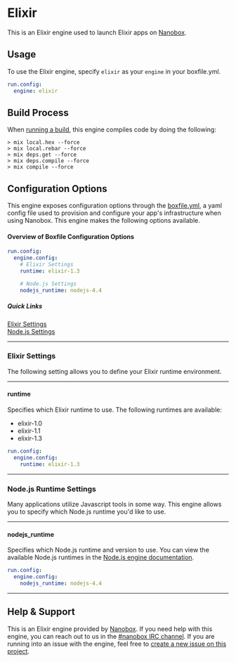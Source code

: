 # Elixir

This is an Elixir engine used to launch Elixir apps on [Nanobox](http://nanobox.io).

## Usage
To use the Elixir engine, specify `elixir` as your `engine` in your boxfile.yml.

```yaml
run.config:
  engine: elixir
```

## Build Process
When [running a build](https://docs.nanboox.io/cli/build/), this engine compiles code by doing the following:

```
> mix local.hex --force
> mix local.rebar --force
> mix deps.get --force
> mix deps.compile --force
> mix compile --force
```

## Configuration Options
This engine exposes configuration options through the [boxfile.yml](http://docs.nanobox.io/boxfile/), a yaml config file used to provision and configure your app's infrastructure when using Nanobox. This engine makes the following options available.

#### Overview of Boxfile Configuration Options
```yaml
run.config:
  engine.config:
    # Elixir Settings
    runtime: elixir-1.3

    # Node.js Settings
    nodejs_runtime: nodejs-4.4
```

##### Quick Links
[Elixir Settings](#elixir-settings)  
[Node.js Settings](#nodejs-settings)

---

### Elixir Settings
The following setting allows you to define your Elixir runtime environment.

---

#### runtime
Specifies which Elixir runtime to use. The following runtimes are available:

- elixir-1.0
- elixir-1.1
- elixir-1.3

```yaml
run.config:
  engine.config:
    runtime: elixir-1.3
```

---

### Node.js Runtime Settings
Many applications utilize Javascript tools in some way. This engine allows you to specify which Node.js runtime you'd like to use.

---

#### nodejs_runtime
Specifies which Node.js runtime and version to use. You can view the available Node.js runtimes in the [Node.js engine documentation](https://github.com/nanobox-io/nanobox-engine-nodejs#runtime).

```yaml
run.config:
  engine.config:
    nodejs_runtime: nodejs-4.4
```

---

## Help & Support
This is an Elixir engine provided by [Nanobox](http://nanobox.io). If you need help with this engine, you can reach out to us in the [#nanobox IRC channel](http://webchat.freenode.net/?channels=nanobox). If you are running into an issue with the engine, feel free to [create a new issue on this project](https://github.com/nanobox-io/nanobox-engine-elixir/issues/new).
